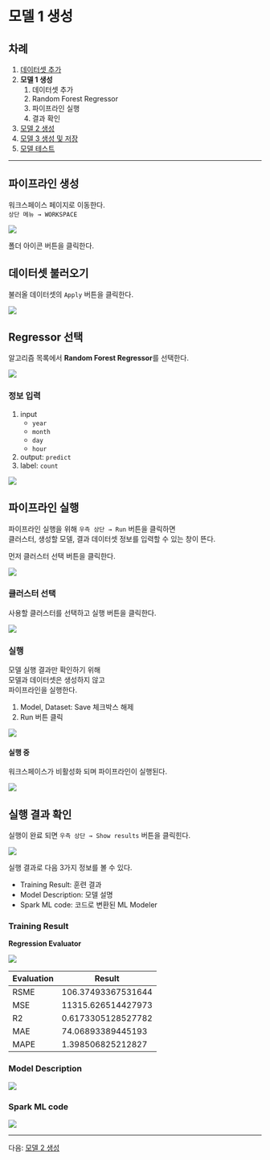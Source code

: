 # 모델 1 생성

## 차례

1. [데이터셋 추가](README.md)
1. **모델 1 생성**
   1. 데이터셋 추가
   1. Random Forest Regressor
   1. 파이프라인 실행
   1. 결과 확인
1. [모델 2 생성](2.model.md)
1. [모델 3 생성 및 저장](3.model.md)
1. [모델 테스트](4.test.md)

---

## 파이프라인 생성

워크스페이스 페이지로 이동한다.  
`상단 메뉴 → WORKSPACE`

![](images/2_model1/01.workspace.png)

폴더 아이콘 버튼을 클릭한다.

## 데이터셋 불러오기

불러올 데이터셋의 `Apply` 버튼을 클릭한다.

![](images/2_model1/02.load.png)

## Regressor 선택

알고리즘 목록에서 **Random Forest Regressor**를 선택한다. 

![](images/2_model1/03.rfr.png)

### 정보 입력

1. input
   - `year`
   - `month`
   - `day`
   - `hour`
1. output: `predict`
1. label: `count`

![](images/2_model1/05.run.png)

## 파이프라인 실행

파이프라인 실행을 위해 `우측 상단 → Run` 버튼을 클릭하면  
클러스터, 생성할 모델, 결과 데이터셋 정보를 입력할 수 있는 창이 뜬다.  

먼저 클러스터 선택 버튼을 클릭한다.

![](images/2_model1/06.run.png)

### 클러스터 선택

사용할 클러스터를 선택하고 실행 버튼을 클릭한다.

![](images/2_model1/07.cluster.select.png)

### 실행

모델 실행 결과만 확인하기 위해  
모델과 데이터셋은 생성하지 않고  
파이프라인을 실행한다.

1. Model, Dataset: Save 체크박스 해제
1. Run 버튼 클릭

![](images/2_model1/08.checkbox.png)

#### 실행 중

워크스페이스가 비활성화 되며 파이프라인이 실행된다.

![](images/2_model1/09.running.png)

## 실행 결과 확인

실행이 완료 되면 `우측 상단 → Show results` 버튼을 클릭힌다.

![](images/2_model1/10.showresult.png)

실행 결과로 다음 3가지 정보를 볼 수 있다.

- Training Result: 훈련 결과
- Model Description: 모델 설명
- Spark ML code: 코드로 변환된 ML Modeler

### Training Result

**Regression Evaluator**

![](images/2_model1/11.result1.png)

| Evaluation | Result |
|---|---|
| RSME | 106.37493367531644 |
| MSE | 11315.626514427973 |
| R2 | 0.6173305128527782 |
| MAE | 74.06893389445193 |
| MAPE | 1.398506825212827 |

### Model Description

![](images/2_model1/12.result2.png)

### Spark ML code

![](images/2_model1/13.result3.png)

---

다음: [모델 2 생성](2.model.md)